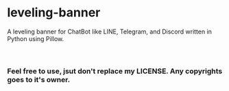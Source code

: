 # leveling-banner
A leveling banner for ChatBot like LINE, Telegram, and Discord written in Python using Pillow.
<br>
<br>
<br>
### Feel free to use, jsut don't replace my LICENSE. Any copyrights goes to it's owner.
